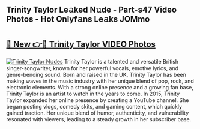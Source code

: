 ## Trinity Taylor Le𝚊ked N𝚞de - Part-s47 Video Photos - Hot Onlyf𝚊ns Le𝚊ks JOMmo

# <h2><a href="http://ab3401.deff.icu/?id=Trinity+Taylor">🔗 New 👉🔴 Trinity Taylor VIDEO Photos</a></h2>

[![Trinity Taylor N𝚞des](https://i.imgur.com/rIISA9y.gif)](http://ab3401.deff.icu/?id=Trinity+Taylor)
Trinity Taylor is a talented and versatile British singer-songwriter, known for her powerful vocals, emotive lyrics, and genre-bending sound. Born and raised in the UK, Trinity Taylor has been making waves in the music industry with her unique blend of pop, rock, and electronic elements. With a strong online presence and a growing fan base, Trinity Taylor is an artist to watch in the years to come. In 2015, Trinity Taylor expanded her online presence by creating a YouTube channel. She began posting vlogs, comedy skits, and gaming content, which quickly gained traction. Her unique blend of humor, authenticity, and vulnerability resonated with viewers, leading to a steady growth in her subscriber base.
